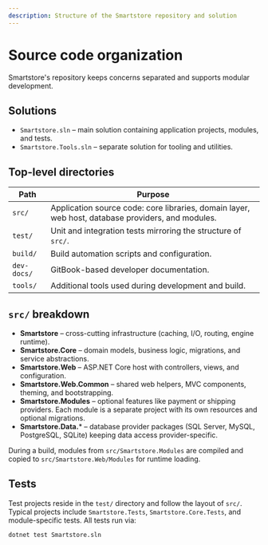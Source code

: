 ```yaml
---
description: Structure of the Smartstore repository and solution
---
```


# Source code organization

Smartstore's repository keeps concerns separated and supports modular development.

## Solutions

- `Smartstore.sln` – main solution containing application projects, modules, and tests.
- `Smartstore.Tools.sln` – separate solution for tooling and utilities.

## Top-level directories

| Path | Purpose |
| --- | --- |
| `src/` | Application source code: core libraries, domain layer, web host, database providers, and modules. |
| `test/` | Unit and integration tests mirroring the structure of `src/`. |
| `build/` | Build automation scripts and configuration. |
| `dev-docs/` | GitBook-based developer documentation. |
| `tools/` | Additional tools used during development and build. |

## `src/` breakdown

- **Smartstore** – cross-cutting infrastructure (caching, I/O, routing, engine runtime).
- **Smartstore.Core** – domain models, business logic, migrations, and service abstractions.
- **Smartstore.Web** – ASP.NET Core host with controllers, views, and configuration.
- **Smartstore.Web.Common** – shared web helpers, MVC components, theming, and bootstrapping.
- **Smartstore.Modules** – optional features like payment or shipping providers. Each module is a separate project with its own resources and optional migrations.
- **Smartstore.Data.*** – database provider packages (SQL Server, MySQL, PostgreSQL, SQLite) keeping data access provider-specific.

During a build, modules from `src/Smartstore.Modules` are compiled and copied to `src/Smartstore.Web/Modules` for runtime loading.

## Tests

Test projects reside in the `test/` directory and follow the layout of `src/`. Typical projects include `Smartstore.Tests`, `Smartstore.Core.Tests`, and module-specific tests. All tests run via:

```bash
dotnet test Smartstore.sln
```